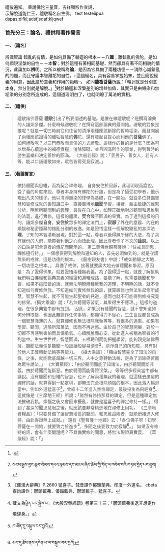禮敬遍知。
善說佛陀三量音，吉祥頸喉作宣誦，  
示解脫道能仁王，禮敬稱名自生佛。
test
testeiipua dspas;dlfkl;adsfjsdaf;kljqwef
### 首先分三：論名、禮供和著作誓言
#### 一、（論名）
辨識智論
錯亂的有情，是如何具備了輪迴的根本－－八**識**；離錯亂的佛陀，是如何顯現涅槃的自性－－本**智**；對於這種有著相同基礎，然而卻具有著不同相貌的情況，此論加以**辨**明。之所以被稱為**論**，是因為它具備了兩種功德－－消除心識錯亂的問題，而且守護本智離垢的自性。::這個經名，具有容易掌握始末，並且簡說經義的用意，因此屬於意義和作用的範疇::。
如同**龍樹菩薩**所說：「輪迴就是分別念本身，無分別就是解脫。」[^1]對於輪迴和涅槃差別的增益加值，其實只是由垢染和無垢染的分別念所造成的，這個道理明白了，也就明瞭了萬法的實相。
#### 二、（禮供）
> 禮敬諸佛菩薩
**禮敬**引出了所要闡述的基礎。是誰在做禮敬呢？是撰寫論典的人讓炯多傑。什麼時候禮敬呢？在撰寫這部論典的最開始。禮敬的對象是誰呢？就是**一切**三時前往和住留的清淨兩種應該斷除的暫時垢染，而且開展了兩種應該證得的離垢智慧的**佛**陀，還有發起菩提心而利他的**菩薩**佛子。
如何禮敬呢？以三門恭敬而具信的方式禮敬。這樣作的目的是什麼？因為可以增長心續當中的福德資糧，消除障礙，並且圓滿所作的事業，得到暫時的勝生喜樂和決定善妙的圓滿。
> 《大般若經》說：「善男子、善女人，若有人等，能以口誦禮敬如來，眾苦皆得究竟寂滅。」
#### 三、（著論誓言）
> 依持聽聞與思維，而為契合禪修理，
> 自身安住於寂靜，此理明現而詮說。
從了義的角度來說，尊者本身持有佛陀的行誼，但是為了攝受初學者，他示現出凡夫的樣子。他以清淨無染的律學為基礎，在一開始，就從多位具備智慧和實修成就的善知識口中，直接廣博地**聽聞**學習，接著，藉由敏捷的維繫分析，明瞭所聽聞到的義理，最後在自心中，如理正確地對於聽聞和思維到的法義，進行實修，這樣的體證，**契合**臻至圓滿的果實。為了達到這樣的目的，讓炯多傑**自身**，**安住於**眾多的禪定法門上，**寂靜**了外在的塵囂、內在的煩惱和秘密隱藏的錯亂分別的散逸。如是證悟這樣一個解脫錯亂的甚深法**理**，了知的本智清晰展現。對於這一點，尊者以後得無所緣的大悲，為了具有緣份的人們，能帶著利他之心而悟此理，因此尊者作了本文的**詮說**。以上的口訣是配合尊者的傳記而開示的。
> 第二尊佛世親菩薩說：「住戒具聞思，禪修極行持。」
一個想要得到解脫和遍知的人，首先必須做到的，就是守護無染的戒律，這是功德的根本。
> 《龍樹親友書》中說：「戒如動靜之大地，一切功德之根本。」
具備了戒律，接著就要廣大地去做聽聞和學習。原因是：為了證得佛果，就要證悟兩種無我義，為了證得這一點，就要了解幫助我們明白佛經和論典意義的經證和邏輯理路，要能了解，就需要聽聞和學習。如果不這麼做的話，就無法明瞭兩種無我的道理，不明瞭的話，就不會知道如何實修無我，不知道如何實修無我的話，就算禪修也無法生起修所成慧。智慧不生起，就不可能生起聖者的見道，進而也就不可能得到修持究竟的佛果。《攝大乘論》說：「若無聽聞等習氣，其果得生不應理。」這樣的道理，在很多典籍中都有提到。
因此，如果沒有聽聞的智慧，就不會知道如何分辨取捨，也因此無論作任何事情，都顯得力不從心，生生世世都會成為一個智慧淺薄的人，就算禪修也無法根除我執等等，有很多的過患。如果有學習、聽聞，通曉所知萬法，因而不再迷惑。由於自己的智慧開展，對於一切都不再感到害怕而具備勇氣。心續解脫而心安，從此進入被稱為智者的行列當中。生生世世裡，智慧圓滿，五根聰利而能把握學習，能夠親見諸佛菩薩，聽聞法義像是聽聞一般談話般容易領會[^2]，清淨自己的所知障，具有對於他人正確轉動法輪等等能力。
> 《攝大乘論》：「藉由智慧完全了知法的自性，之後，就能徹底超越一切三界。人中之尊轉動法輪，是為了消除痛苦而為眾生說法。」
> 《大寶積經》：「由於聽聞而能了知諸法，由於聽聞而斷非義，由於聽聞而能斷惡。由於聽聞而能得證涅槃。」
等等很多經典當中都有講說。沒有聽聞和思維的智慧，也不了解兩種無我的義理，就這樣去愚癡的禪修的話，就算得到一點定境，卻無法完全根除煩惱的根本，因此落入輪迴當中。例如外道猛喜子[^3]，曾經十二年進入空性禪定，最後投生為飛貍身[^4]。
> 這就像是《三摩地王經》所說：「雖然有修持那樣的禪定，但是這種禪定無法摧破我執，煩惱之後又會回來擾亂，就像是猛喜子的禪定修持一樣。」
得到了甚深的聞思慧眼之後，就應該要非常精進地在禪修上用功。
> 《三摩地資糧品》：「只要具備了讓智慧增長的聽聞，和思維這兩者，就能銜接進入修持，由此得證無上成就。」
> 還有《聖菩薩十地經》云：「各位佛子呀！初學菩薩在一開始，就要致力於進步[^5]，多聞之後要致力於寂靜[^6]。」
如果沒有修持的話，會有什麼問題呢？不具備實修的聞思，將無法現證真實義。
> 《華嚴經》說：「」













[^1]:	.

[^2]:	སངས་རྒྱས་བྱང་ཆུབ་སེམས་དཔའ་རྣམས་དང་མཇལ་ཞིང་ཆོས་ཀྱི་དོན་ལ་འབེལ་བའི་གཏམ་བྱེད་པར་ནུས།

[^3]:	《藏漢大辭典》P.2660 猛喜子。梵音譯作郁頭蘭弗。印度一外道名。
	cbeta查詢譯作：鬱頭藍弗、優蹋藍弗、鬱頭藍子、猛喜子。

[^4]:	藏文為ཕྱིན་པར་སྐྱེས་པ་。《大般涅槃經疏》卷第三十三：「鬱頭藍弗後退非想定作飛貍身。」

[^5]:	ཁ་ཐོན་དུ་བསྐུལ་བར་བྱའོ།

[^6]:	མང་དུ་ཐོས་ནས་དབེན་པ་ལ་བསྐུལ་བར་བྱའོ།